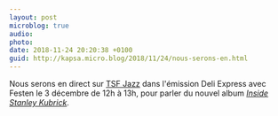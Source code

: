 ```yaml
---
layout: post
microblog: true
audio: 
photo: 
date: 2018-11-24 20:20:38 +0100
guid: http://kapsa.micro.blog/2018/11/24/nous-serons-en.html
---
```

Nous serons en direct sur [TSF Jazz](http://www.tsfjazz.com) dans l'émission Deli Express avec Festen le 3 décembre de 12h à 13h, pour parler du nouvel album [_Inside Stanley Kubrick_](https://jeankapsa.com/2018/09/08/inside-stanley-kubrick.html).
